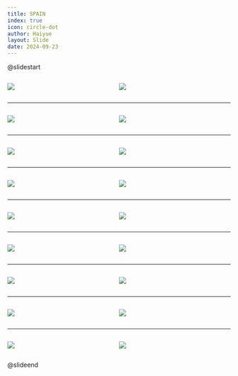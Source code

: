 ```yaml
---
title: SPAIN
index: true
icon: circle-dot
author: Haiyue
layout: Slide
date: 2024-09-23
---
```

 
@slidestart

<div style="display:flex">
<div style="flex:1">

![](https://raw.githubusercontent.com/yclord/reading/refs/heads/master/english/Level-Y/SPAIN/001.webp)
</div>
<div style="flex:1">

![](https://raw.githubusercontent.com/yclord/reading/refs/heads/master/english/Level-Y/SPAIN/002.webp)
</div>
</div>

---

<div style="display:flex">
<div style="flex:1">

![](https://raw.githubusercontent.com/yclord/reading/refs/heads/master/english/Level-Y/SPAIN/003.webp)
</div>
<div style="flex:1">

![](https://raw.githubusercontent.com/yclord/reading/refs/heads/master/english/Level-Y/SPAIN/004.webp)
</div>
</div>

---

<div style="display:flex">
<div style="flex:1">

![](https://raw.githubusercontent.com/yclord/reading/refs/heads/master/english/Level-Y/SPAIN/005.webp)
</div>
<div style="flex:1">

![](https://raw.githubusercontent.com/yclord/reading/refs/heads/master/english/Level-Y/SPAIN/006.webp)
</div>
</div>

---

<div style="display:flex">
<div style="flex:1">

![](https://raw.githubusercontent.com/yclord/reading/refs/heads/master/english/Level-Y/SPAIN/007.webp)
</div>
<div style="flex:1">

![](https://raw.githubusercontent.com/yclord/reading/refs/heads/master/english/Level-Y/SPAIN/008.webp)
</div>
</div>

---

<div style="display:flex">
<div style="flex:1">

![](https://raw.githubusercontent.com/yclord/reading/refs/heads/master/english/Level-Y/SPAIN/009.webp)
</div>
<div style="flex:1">

![](https://raw.githubusercontent.com/yclord/reading/refs/heads/master/english/Level-Y/SPAIN/010.webp)
</div>
</div>

---

<div style="display:flex">
<div style="flex:1">

![](https://raw.githubusercontent.com/yclord/reading/refs/heads/master/english/Level-Y/SPAIN/011.webp)
</div>
<div style="flex:1">

![](https://raw.githubusercontent.com/yclord/reading/refs/heads/master/english/Level-Y/SPAIN/012.webp)
</div>
</div>

---

<div style="display:flex">
<div style="flex:1">

![](https://raw.githubusercontent.com/yclord/reading/refs/heads/master/english/Level-Y/SPAIN/013.webp)
</div>
<div style="flex:1">

![](https://raw.githubusercontent.com/yclord/reading/refs/heads/master/english/Level-Y/SPAIN/014.webp)
</div>
</div>

---

<div style="display:flex">
<div style="flex:1">

![](https://raw.githubusercontent.com/yclord/reading/refs/heads/master/english/Level-Y/SPAIN/015.webp)
</div>
<div style="flex:1">

![](https://raw.githubusercontent.com/yclord/reading/refs/heads/master/english/Level-Y/SPAIN/016.webp)
</div>
</div>

---

<div style="display:flex">
<div style="flex:1">

![](https://raw.githubusercontent.com/yclord/reading/refs/heads/master/english/Level-Y/SPAIN/017.webp)
</div>
<div style="flex:1">

![](https://raw.githubusercontent.com/yclord/reading/refs/heads/master/english/Level-Y/SPAIN/018.webp)
</div>
</div>

@slideend